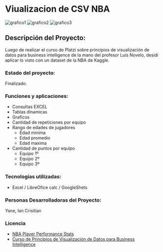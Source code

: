 # Viualizacion de CSV NBA
![grafico1](https://raw.githubusercontent.com/ianCristianAriel/Viualizacion-CSV-NBA/main/repsequipos.png)
![grafico2](https://raw.githubusercontent.com/ianCristianAriel/Viualizacion-CSV-NBA/main/edades.png)
![grafico3](https://raw.githubusercontent.com/ianCristianAriel/Viualizacion-CSV-NBA/main/equipospuntos.png)
## Descripción del Proyecto:
Luego de realizar el curso de Platzi sobre principios de visualización de datos para business intelligence de la mano del profesor Luis Novelo, desidi aplicar lo visto con un dataset de la NBA de Kaggle.
### Estado del proyecto:
Finalizado.
### Funciones y aplicaciones:
- Consultas EXCEL
- Tablas dinamicas
- Graficos 
 - Cantidad de repeticiones por equipo
 - Rango de edades de jugadores
   - Edad minima
   - Edad promedio
   - Edad maxima
 - Cantidad de puntos por equipo
   - Equipo 1º
   - Equipo 2º
   - Equipo 3º


### Tecnologías utilizadas:
- Excel / LibreOfice calc / GoogleShets

### Personas Desarrolladoras del Proyecto:

Yane, Ian Crisitian
### Licencia
- [NBA Player Performance Stats](https://www.kaggle.com/datasets/iabdulw/nba-player-performance-stats?resource=download "NBA Player Performance Stats")
- [Curso de Principios de Visualización de Datos para Business Intelligence](https://platzi.com/cursos/visualizacion-datos/ "Curso de Principios de Visualización de Datos para Business Intelligence")
